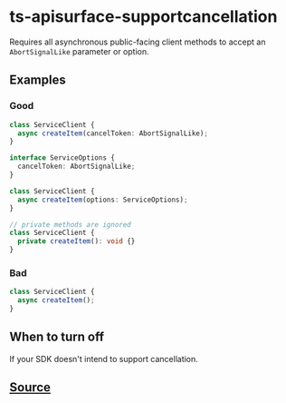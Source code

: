 # ts-apisurface-supportcancellation

Requires all asynchronous public-facing client methods to accept an `AbortSignalLike` parameter or option.

## Examples

### Good

```ts
class ServiceClient {
  async createItem(cancelToken: AbortSignalLike);
}
```

```ts
interface ServiceOptions {
  cancelToken: AbortSignalLike;
}

class ServiceClient {
  async createItem(options: ServiceOptions);
}
```

```ts
// private methods are ignored
class ServiceClient {
  private createItem(): void {}
}
```

### Bad

```ts
class ServiceClient {
  async createItem();
}
```

## When to turn off

If your SDK doesn't intend to support cancellation.

## [Source](https://azure.github.io/azure-sdk/typescript_design.html#ts-apisurface-supportcancellation)
